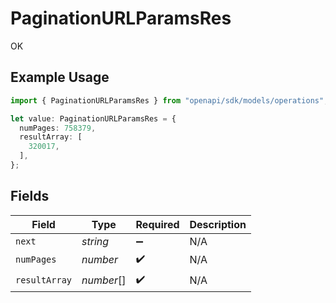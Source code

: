 # PaginationURLParamsRes

OK

## Example Usage

```typescript
import { PaginationURLParamsRes } from "openapi/sdk/models/operations";

let value: PaginationURLParamsRes = {
  numPages: 758379,
  resultArray: [
    320017,
  ],
};
```

## Fields

| Field              | Type               | Required           | Description        |
| ------------------ | ------------------ | ------------------ | ------------------ |
| `next`             | *string*           | :heavy_minus_sign: | N/A                |
| `numPages`         | *number*           | :heavy_check_mark: | N/A                |
| `resultArray`      | *number*[]         | :heavy_check_mark: | N/A                |